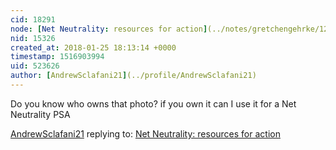 ```yaml
---
cid: 18291
node: [Net Neutrality: resources for action](../notes/gretchengehrke/12-07-2017/net-neutrality-resources-for-action)
nid: 15326
created_at: 2018-01-25 18:13:14 +0000
timestamp: 1516903994
uid: 523626
author: [AndrewSclafani21](../profile/AndrewSclafani21)
---
```


Do you know who owns that photo? if you own it can I use it for a Net Neutrality PSA

[AndrewSclafani21](../profile/AndrewSclafani21) replying to: [Net Neutrality: resources for action](../notes/gretchengehrke/12-07-2017/net-neutrality-resources-for-action)

